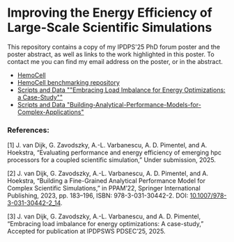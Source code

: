 # Improving the Energy Efficiency of Large-Scale Scientific Simulations

This repository contains a copy of my IPDPS'25 PhD forum poster and the poster abstract, as well as links to the work highlighted in this poster.
To contact me you can find my email address on the poster, or in the abstract.

- [HemoCell](hemocell.com)
- [HemoCell benchmarking repository](https://github.com/UvaCsl/Hemocell-Performance-Benchmarks)
- [Scripts and Data ""Embracing Load Imbalance for Energy Optimizations: a Case-Study""](https://github.com/Yelvd/PDSEC25-artifacts)
- [Scripts and Data "Building-Analytical-Performance-Models-for-Complex-Applications"](https://github.com/Yelvd/PPAM22-Building-Analytical-Performance-Models-for-Complex-Applications)


### References:
[1] J. van Dijk, G. Zavodszky, A.-L. Varbanescu, A. D. Pimentel, and A. Hoekstra, “Evaluating performance and energy efficiency of emerging hpc processors for a coupled scientific simulation,” Under submission, 2025.

[2] J. van Dijk, G. Zavodszky, A.-L. Varbanescu, A. D. Pimentel, and A. Hoekstra, “Building a Fine-Grained Analytical Performance Model for Complex Scientific Simulations,” in PPAM’22, Springer International Publishing, 2023, pp. 183–196, ISBN: 978-3-031-30442-2. DOI: [10.1007/978-3-031-30442-2_14](10.1007/978-3-031-30442-2_14).

[3] J. van Dijk, G. Zavodszky, A.-L. Varbanescu, and A. D. Pimentel, “Embracing load imbalance for energy optimizations: A case-study,” Accepted for publication at IPDPSWS PDSEC’25, 2025. 
